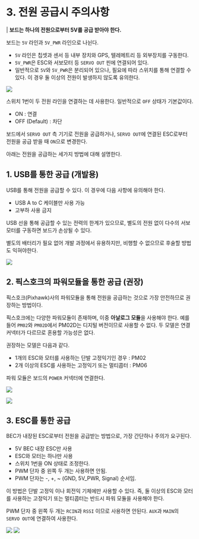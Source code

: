 # 3. 전원 공급시 주의사항

| **보드는 하나의 전원으로부터 5V를 공급 받아야 한다.**

보드는 `5V` 라인과  `5V_PWR` 라인으로 나뉜다.
- `5V` 라인은 칩셋과 센서 등 내부 장치와 GPS, 텔레메트리 등 외부장치를 구동한다.
- `5V_PWR`은 ESC와 서보모터 등 `SERVO OUT` 핀에 연결되어 있다.
- 일반적으로 `5V`와 `5V_PWR`은 분리되어 있으나, 필요에 따라 스위치를 통해 연결할 수 있다. 이 경우 둘 이상의 전원이 발생하지 않도록 유의한다.

![](./img/3_1_1.jpg)

스위치 1번이 두 전원 라인을 연결하는 데 사용한다. 일반적으로 `OFF` 상태가 기본값이다. 

- ON : 연결
- OFF (Default) : 차단

보드에서 `SERVO OUT` 측 기기로 전원을 공급하거나, `SERVO OUT`에 연결된 ESC로부터 전원을 공급 받을 때 `ON`으로 변경한다.

아래는 전원을 공급하는 세가지 방법에 대해 설명한다.

## 1. USB를 통한 공급 (개발용)

USB를 통해 전원을 공급할 수 있다. 이 경우에 다음 사항에 유의해야 한다.
- USB A to C 케이블만 사용 가능
- 고부하 사용 금지

USB 선을 통해 공급할 수 있는 전력의 한계가 있으므로, 별도의 전원 없이 다수의 서보 모터를 구동하면 보드가 손상될 수 있다.

별도의 배터리가 필요 없어 개발 과정에서 유용하지만, 비행할 수 없으므로 후술할 방법도 익혀야한다.

![](./img/3_2_1.jpg)

## 2. 픽스호크의 파워모듈을 통한 공급 (권장)

픽스호크(Pixhawk)사의 파워모듈을 통해 전원을 공급하는 것으로 가장 안전하므로 권장하는 방법이다. 

픽스호크에는 다양한 파워모듈이 존재하며, 이중 **아날로그 모듈**을 사용해야 한다. 예를 들어 `PM02`와 `PM02D`에서 PM02D는 디지털 버전이므로 사용할 수 없다. 두 모델은 연결 커넥터가 다르므로 혼용할 가능성은 없다.

권장하는 모델은 다음과 같다.
- 1개의 ESC와 모터를 사용하는 단발 고정익기인 경우 : PM02
- 2개 이상의 ESC를 사용하는 고정익기 또는 멀티콥터 : PM06

파워 모듈은 보드의 `POWER` 커넥터에 연결한다.

![](./img/3_3_1.jpg)

![](./img/3_3_2.jpg)

## 3. ESC를 통한 공급

BEC가 내장된 ESC로부터 전원을 공급받는 방법으로, 가장 간단하나 주의가 요구된다.

- 5V BEC 내장 ESC만 사용
- ESC와 모터는 하나만 사용
- 스위치 1번을 ON 상태로 조정한다.
- PWM 단자 중 왼쪽 두 개는 사용하면 안됨.
- PWM 단자는 -, +, ~ (GND, 5V_PWR, Signal) 순서임.

이 방법은 단발 고정익 이나 회전익 기체에만 사용할 수 있다.
즉, 둘 이상의 ESC와 모터를 사용하는 고정익기 또는 멀티콥터는 반드시 파워 모듈을 사용해야 한다. 

PWM 단자 중 왼쪽 두 개는 `RCIN`과 `RSSI` 이므로 사용하면 안된다. `AUX`과 `MAIN`의 `SERVO OUT`에 연결하여 사용한다.

![](./img/3_4_1.jpg)
![](./img/3_4_2.jpg)